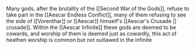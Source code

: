 Many gods, after the brutality of the [[Second War of the Gods]], refuse to take part in the [[Aescar Endless Conflict]], many of them refusing to see the side of [[Vorenthar]] or [[Aescar]] himself's [[Aescar's Crusade || crusade]]. Within the [[Aescar Infinite]] these gods are deemed to be cowards, and worship of them is deemed just as cowardly, this act of heathen worship is common but not outlawed in the infinite
